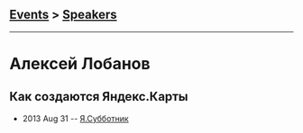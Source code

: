 ## [Events](../README.md) > [Speakers](../speakers.md)
---

# Алексей Лобанов

## Как создаются Яндекс.Карты
- 2013 Aug 31 -- [Я.Субботник](https://events.yandex.ru/lib/talks/1052/)    
